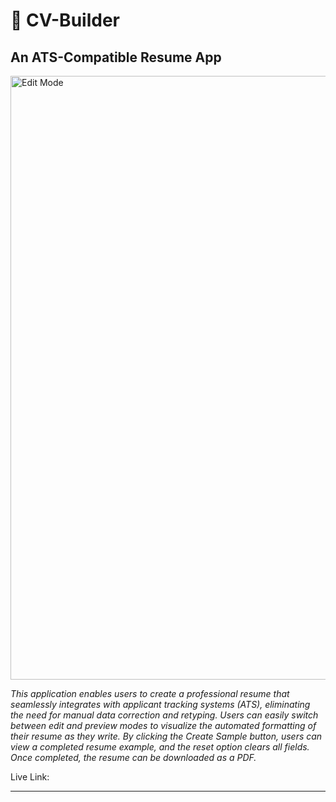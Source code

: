 <h1>💼 CV-Builder</h1>

<h2>An ATS-Compatible Resume App</h2>

<img width="966" alt="Edit Mode" src="https://github.com/BradySavarie/cv-builder/assets/106128212/98659a63-2f8a-4611-abe9-185b348c1c05">

<em>This application enables users to create a professional resume that seamlessly integrates with applicant tracking systems (ATS), eliminating the need for manual data correction and retyping. Users can easily switch between edit and preview modes to visualize the automated formatting of their resume as they write. By clicking the Create Sample button, users can view a completed resume example, and the reset option clears all fields. Once completed, the resume can be downloaded as a PDF.</em>

Live Link: 

<hr>

